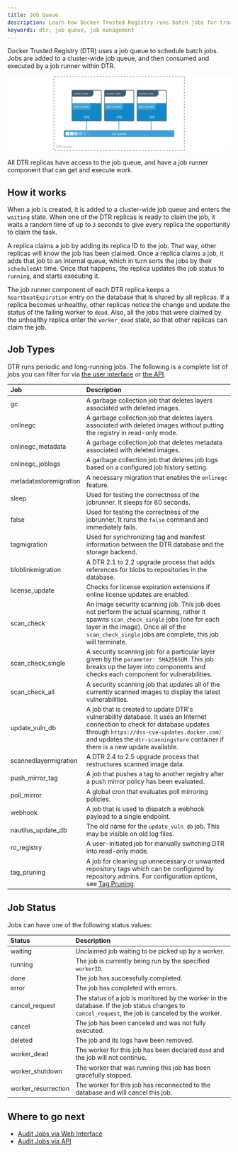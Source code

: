 ```yaml
---
title: Job Queue
description: Learn how Docker Trusted Registry runs batch jobs for troubleshooting job-related issues.
keywords: dtr, job queue, job management
---
```


Docker Trusted Registry (DTR) uses a job queue to schedule batch jobs. Jobs are added to a cluster-wide job queue, and then consumed and executed by a job runner within DTR.

![batch jobs diagram](../../images/troubleshoot-batch-jobs-1.svg)

All DTR replicas have access to the job queue, and have a job runner component
that can get and execute work.

## How it works

When a job is created, it is added to a cluster-wide job queue and enters the `waiting` state.
When one of the DTR replicas is ready to claim the job, it waits a random time of up
to `3` seconds to give every replica the opportunity to claim the task.

A replica claims a job by adding its replica ID to the job. That way, other
replicas will know the job has been claimed. Once a replica claims a job, it adds
that job to an internal queue, which in turn sorts the jobs by their `scheduledAt` time.
Once that happens, the replica updates the job status to `running`, and
starts executing it.

The job runner component of each DTR replica keeps a `heartbeatExpiration`
entry on the database that is shared by all replicas. If a replica becomes
unhealthy, other replicas notice the change and update the status of the failing worker to `dead`.
Also, all the jobs that were claimed by the unhealthy replica enter the `worker_dead` state,
so that other replicas can claim the job.

## Job Types

DTR runs periodic and long-running jobs. The following is a complete list of jobs you can filter for via [the user interface](../audit-jobs-via-ui.md) or [the API](../audit-jobs-via-api.md).   

| Job               | Description                                                                                                                                                                                                                                               |
|:------------------|:----------------------------------------------------------------------------------------------------------------------------------------------------------------------------------------------------------------------------------------------------------|
| gc                | A garbage collection job that deletes layers associated with deleted images.                                                                                                                                                                                 |
| onlinegc                | A garbage collection job that deletes layers associated with deleted images without putting the registry in read-only mode.  |
| onlinegc_metadata                | A garbage collection job that deletes metadata associated with deleted images. |
| onlinegc_joblogs                | A garbage collection job that deletes job logs based on a configured job history setting. |
| metadatastoremigration   | A necessary migration that enables the `onlinegc` feature. |
| sleep             | Used for testing the correctness of the jobrunner. It sleeps for 60 seconds.                                                                                                                                                                           |
| false             | Used for testing the correctness of the jobrunner. It runs the `false` command and immediately fails.                                                                                                                                                 |
| tagmigration      | Used for synchronizing tag and manifest information between the DTR database and the storage backend.                                                                                                                                       |
| bloblinkmigration | A DTR 2.1 to 2.2 upgrade process that adds references for blobs to repositories in the database.                                                                                                                                          |
| license_update    | Checks for license expiration extensions if online license updates are enabled.                                                                                                                                                             |
| scan_check        | An image security scanning job. This job does not perform the actual scanning, rather it spawns `scan_check_single` jobs (one for each layer in the image). Once all of the `scan_check_single` jobs are complete, this job will terminate.                |
| scan_check_single | A security scanning job for a particular layer given by the `parameter: SHA256SUM`. This job breaks up the layer into components and checks each component for vulnerabilities.                                                                            |
| scan_check_all    | A security scanning job that updates all of the currently scanned images to display the latest vulnerabilities.                                                                                                                                            |
| update_vuln_db    | A job that is created to update DTR's vulnerability database. It uses an Internet connection to check for database updates through `https://dss-cve-updates.docker.com/` and updates the `dtr-scanningstore` container if there is a new update available. |
| scannedlayermigration  | A DTR 2.4 to 2.5 upgrade process that restructures scanned image data. |
| push_mirror_tag  | A job that pushes a tag to another registry after a push mirror policy has been evaluated. |
| poll_mirror  | A global cron that evaluates poll mirroring policies. |
| webhook           | A job that is used to dispatch a webhook payload to a single endpoint.                                                                                                                                                                                     |
| nautilus_update_db           | The old name for the `update_vuln_db` job. This may be visible on old log files.                                                                                                                                                                                   |
| ro_registry           | A user-initiated job for manually switching DTR into read-only mode.     |
| tag_pruning           | A job for cleaning up unnecessary or unwanted repository tags which can be configured by repository admins. For configuration options, see [Tag Pruning](../../user/tag-pruning).                                                                                                                                                                      |

## Job Status

Jobs can have one of the following status values:

| Status          | Description                                                                                                                               |
|:----------------|:------------------------------------------------------------------------------------------------------------------------------------------|
| waiting         | Unclaimed job waiting to be picked up by a worker.                                                                              |
| running         | The job is currently being run by the specified `workerID`.                                                                             |
| done            | The job has successfully completed.                                                                                                        |
| error           | The job has completed with errors.                                                                                                         |
| cancel_request  | The status of a job is monitored by the worker in the database. If the job status changes to `cancel_request`, the job is canceled by the worker. |
| cancel          | The job has been canceled and was not fully executed.                                                                                          |
| deleted         | The job and its logs have been removed.                                                                                                        |
| worker_dead     | The worker for this job has been declared `dead` and the job will not continue.                                                            |
| worker_shutdown | The worker that was running this job has been gracefully stopped.                                                                          |
| worker_resurrection | The worker for this job has reconnected to the database and will cancel this job.                                          |

## Where to go next

- [Audit Jobs via Web Interface](audit-jobs-via-ui)
- [Audit Jobs via API](audit-jobs-via-api)
